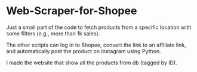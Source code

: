 # Web-Scraper-for-Shopee

Just a small part of the code to fetch products from a specific location with some filters (e.g., more than 1k sales).

The other scripts can log in to Shopee, convert the link to an affiliate link, and automatically post the product on Instagram using Python.

I made the website that show all the products from db (tagged by ID).
